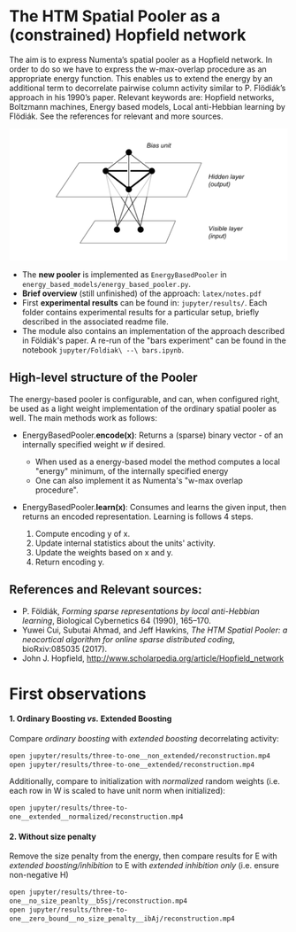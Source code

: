 

# The HTM Spatial Pooler as a (constrained) Hopfield network

The aim is to express Numenta’s spatial pooler as a Hopfield network. In order to do so we have to express the w-max-overlap procedure as an appropriate energy function. This enables us to extend the energy by an additional term to decorrelate pairwise column activity similar to P. Flödiák’s approach in his 1990’s paper.
Relevant keywords are: Hopfield networks, Boltzmann machines, Energy based models, Local anti-Hebbian learning by Flödiák. See the references for relevant and more sources.

<p align="center"><img src="./media/network_architecture_ebp.png"></p>

 - The **new pooler** is implemented as `EnergyBasedPooler` in `energy_based_models/energy_based_pooler.py`.
 - **Brief overview** (still unfinished) of the approach: `latex/notes.pdf`
 - First **experimental results** can be found in: `jupyter/results/`. Each folder contains experimental results for a particular setup, briefly described in the associated readme file.
 -  The module also contains an implementation of the approach described in Földiák's paper. A re-run of the "bars experiment" can be found in the notebook `jupyter/Foldiak\ --\ bars.ipynb`.

## High-level structure of the Pooler

 The energy-based pooler is configurable, and can, when configured right, be used as a light weight implementation of the ordinary spatial pooler as well. The main methods work as follows:

  - EnergyBasedPooler.**encode(x)**: Returns a (sparse) binary vector - of an internally specified weight $w$ if desired.
      - When used as a energy-based model the method computes a local "energy" minimum, of the internally specified energy
      - One can also implement it as Numenta's "w-max overlap procedure".

 - EnergyBasedPooler.**learn(x)**: Consumes and learns the given input, then returns an encoded representation. Learning is follows 4 steps.
      1. Compute encoding y of x.
      2. Update internal statistics about the units' activity.
      3. Update the weights based on x and y.
      4. Return encoding y.

## References and Relevant sources:

 - P. Földiák, *Forming sparse representations by local anti-Hebbian learning*, Biological Cybernetics 64 (1990), 165–170.
 - Yuwei Cui, Subutai Ahmad, and Jeff Hawkins, *The HTM Spatial Pooler: a neocortical algorithm for online sparse distributed coding*, bioRxiv:085035 (2017).
 - John J. Hopfield, <http://www.scholarpedia.org/article/Hopfield_network>


# First observations

#### 1. Ordinary Boosting *vs.* Extended Boosting

Compare *ordinary boosting*
with *extended boosting* decorrelating activity:

```
open jupyter/results/three-to-one__non_extended/reconstruction.mp4
open jupyter/results/three-to-one__extended/reconstruction.mp4
```

Additionally, compare to initialization with *normalized* random weights (i.e. each row in W is scaled to have unit norm when initialized):

```
open jupyter/results/three-to-one__extended__normalized/reconstruction.mp4
```

#### 2. Without size penalty

Remove the size penalty from the energy, then compare results for E with *extended boosting/inhibition*
to E with *extended inhibition only* (i.e. ensure non-negative H)

```
open jupyter/results/three-to-one__no_size_peanlty__b5sj/reconstruction.mp4
open jupyter/results/three-to-one__zero_bound__no_size_penalty__ibAj/reconstruction.mp4

```
